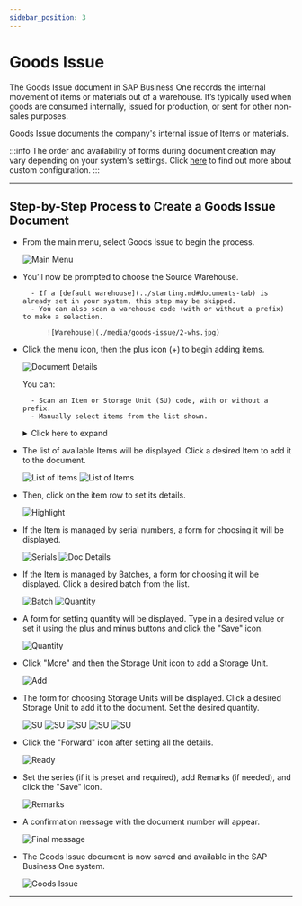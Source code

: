 ```yaml
---
sidebar_position: 3
---
```


# Goods Issue

The Goods Issue document in SAP Business One records the internal movement of items or materials out of a warehouse. It’s typically used when goods are consumed internally, issued for production, or sent for other non-sales purposes.

Goods Issue documents the company's internal issue of Items or materials.

:::info
    The order and availability of forms during document creation may vary depending on your system's settings. Click [here](../../administrator-guide/custom-configuration/overview.md) to find out more about custom configuration.
:::

---

## Step-by-Step Process to Create a Goods Issue Document

- From the main menu, select Goods Issue to begin the process.

    ![Main Menu](./media/goods-issue/1-goods-issue.jpg)

- You’ll now be prompted to choose the Source Warehouse.

        - If a [default warehouse](../starting.md#documents-tab) is already set in your system, this step may be skipped.
        - You can also scan a warehouse code (with or without a prefix) to make a selection.

            ![Warehouse](./media/goods-issue/2-whs.jpg)

- Click the menu icon, then the plus icon (+) to begin adding items.

    ![Document Details](./media/goods-issue/3-doc-details.jpg)

    You can:

        - Scan an Item or Storage Unit (SU) code, with or without a prefix.
        - Manually select items from the list shown.

    <details>
    <summary>Click here to expand</summary>
    <div>
    Scanning an Item code of an Item that is not on the list adds the Item to the list.
    Scanning a code without a prefix leads to interpreting it as an Item code and works as described above.

    If a code without a prefix is scanned and an Item with this code is not found, the application attempts to validate the code as an SU code.

    ![Barcode](./media/barcode.png)

    You can scan an Item or SU code in this form, with or without a prefix. Scanning an Item code of an Item that is on the list leads to the quantity.

    ![Quantity](./media/goods-issue/4-quantity.jpg)
    </div>
    </details>

- The list of available Items will be displayed. Click a desired Item to add it to the document.

    ![List of Items](./media/goods-issue/5-list-of-items.jpg) ![List of Items](./media/goods-issue/6-doc-det.jpg)

- Then, click on the item row to set its details.

    ![Highlight](./media/goods-issue/7-doc-det.jpg)

- If the Item is managed by serial numbers, a form for choosing it will be displayed.

    ![Serials](./media/goods-issue/11-serials.jpg) ![Doc Details](./media/goods-issue/12-doc-det.jpg)

- If the Item is managed by Batches, a form for choosing it will be displayed. Click a desired batch from the list.

    ![Batch](./media/goods-issue/13-batches.jpg) ![Quantity](./media/goods-issue/14-quantity.jpg)

- A form for setting quantity will be displayed. Type in a desired value or set it using the plus and minus buttons and click the "Save" icon.

    ![Quantity](./media/goods-issue/15-quantity.jpg)

- Click "More" and then the Storage Unit icon to add a Storage Unit.

    ![Add](./media/goods-issue/16-doc-det.jpg)

- The form for choosing Storage Units will be displayed. Click a desired Storage Unit to add it to the document. Set the desired quantity.

    ![SU](./media/goods-issue/17-list-of-su.jpg) ![SU](./media/goods-issue/18-su-details.jpg) ![SU](./media/goods-issue/19-su-det.jpg) ![SU](./media/goods-issue/18-su-details.jpg) ![SU](./media/goods-issue/20-quantity.jpg)

- Click the "Forward" icon after setting all the details.

    ![Ready](./media/goods-issue/21-doc-details.jpg)

- Set the series (if it is preset and required), add Remarks (if needed), and click the "Save" icon.

    ![Remarks](./media/goods-issue/22-remarks.jpg)

- A confirmation message with the document number will appear.

    ![Final message](./media/goods-issue/23-info-msg.jpg)

- The Goods Issue document is now saved and available in the SAP Business One system.

    ![Goods Issue](./media/goods-issue/24-goods-issue.jpg)

---
